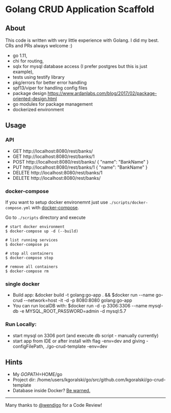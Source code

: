 # Golang CRUD Application Scaffold

## About
This code is written with very little experience with Golang. I did my best. CRs and PRs always welcome :)

 - go 1.11,
 - chi for routing,
 - sqlx for mysql database access (I prefer postgres but this is just example),
 - tests using testify library
 - pkg/errors for better error handling
 - spf13/viper for handling config files 
 - package design https://www.ardanlabs.com/blog/2017/02/package-oriented-design.html
 - go modules for package management
 - dockerized environment

## Usage

### API

 - GET http://localhost:8080/rest/banks/
 - GET http://localhost:8080/rest/banks/1
 - POST http://localhost:8080/rest/banks/ { "name": "BankName" }
 - PUT http://localhost:8080/rest/banks/1 { "name": "BankName" }
 - DELETE http://localhost:8080/rest/banks/1
 - DELETE http://localhost:8080/rest/banks/

### docker-compose

If you want to setup docker environemnt just use `./scripts/docker-compose.yml` with [docker-compose](https://docs.docker.com/compose/).

Go to `./scripts` directory and execute

```
# start docker environment
$ docker-compose up -d (--build)

# list running services
$ docker-compose ps

# stop all containers
$ docker-compose stop

# remove all containers
$ docker-compose rm
```
 
### single docker
 - Build app: &docker build -t golang:go-app .  && $docker run --name go-crud --network=host -it -d -p 8080:8080 golang:go-app
 - You can run localDB with: $docker run -d -p 3306:3306 --name mysql-db -e MYSQL_ROOT_PASSWORD=admin -d mysql:5.7
 
### Run Locally:
 - start mysql on 3306 port (and execute db script - manually currently)
 - start app from IDE or after install with flag -env=dev and giving -configFilePath, ./go-crud-template -env=dev
 
## Hints
 - My $GOPATH=$HOME/go
 - Project dir: /home/users/kgoralski/go/src/github.com/kgoralski/go-crud-template
 - Database inside Docker? [Be warned.](http://patrobinson.github.io/2016/11/07/thou-shalt-not-run-a-database-inside-a-container/)

---
Many thanks to [@wendigo](https://github.com/wendigo) for a Code Review!
